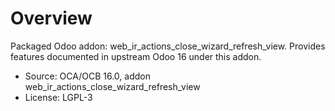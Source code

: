 # Overview

Packaged Odoo addon: web_ir_actions_close_wizard_refresh_view. Provides features documented in upstream Odoo 16 under this addon.

- Source: OCA/OCB 16.0, addon web_ir_actions_close_wizard_refresh_view
- License: LGPL-3
